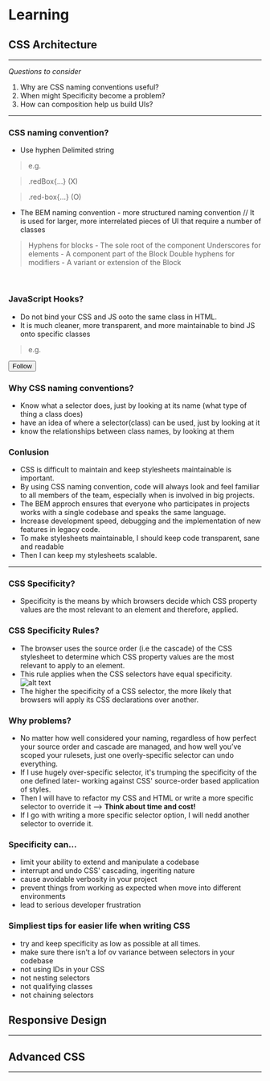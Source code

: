 # Learning

## CSS Architecture 
---

*Questions to consider*
1. Why are CSS naming conventions useful?
2. When might Specificity become a problem?
3. How can composition help us build UIs?
---

### CSS naming convention?
- Use hyphen Delimited string

> e.g.

> .redBox{...} (X)

> .red-box{...} (O)

- The BEM naming convention - more structured naming convention // It is used for larger, more interrelated pieces of UI that require a number of classes

> Hyphens for blocks - The sole root of the component
> Underscores for elements - A component part of the Block
> Double hyphens for modifiers - A variant or extension of the Block
<br>

### JavaScript Hooks?
- Do not bind your CSS and JS ooto the same class in HTML. 
- It is much cleaner, more transparent, and more maintainable to bind JS onto specific classes

> e.g.
<dl>
<input type="submit" class="btn  js-btn" value="Follow" />
</dl>

### Why CSS naming conventions?
- Know what a selector does, just by looking at its name (what type of thing a class does)
- have an idea of where a selector(class) can be used, just by looking at it
- know the relationships between class names, by looking at them


### Conlusion
- CSS is difficult to maintain and keep stylesheets maintainable is important.
- By using CSS naming convention, code will always look and feel familiar to all members of the team, especially when is involved in big projects.
- The BEM approch ensures that everyone who participates in projects works with a single codebase and speaks the same language. 
- Increase development speed, debugging and the implementation of new features in legacy code.  
- To make stylesheets maintainable, I should keep code transparent, sane and readable
- Then I can keep my stylesheets scalable.
---
### CSS Specificity?
- Specificity is the means by which browsers decide which CSS property values are the most relevant to an element and therefore, applied.
### CSS Specificity Rules?
- The browser uses the source order (i.e the cascade) of the CSS stylesheet to determine which CSS property values are the most relevant to apply to an element.
- This rule applies when the CSS selectors have equal specificity.
![alt text](https://cdn-media-1.freecodecamp.org/images/vS9jdbLJDgW1IWycyuIWGFlX9xPnJxekCte-)
- The higher the specificity of a CSS selector, the more likely that browsers will apply its CSS declarations over another. 

### Why problems? 
- No matter how well considered your naming, regardless of how perfect your source order and cascade are managed, and how well you’ve scoped your rulesets, just one overly-specific selector can undo everything.
- If I use hugely over-specific selector, it's trumping the specificity of the one defined later- working against CSS' source-order based application of styles. 
- Then I will have to refactor my CSS and HTML or write a more specific selector to override it --> **Think about time and cost!**
- If I go with writing a more specific selector option, I will nedd another selector to override it. 

### Specificity can...
- limit your ability to extend and manipulate a codebase
- interrupt and undo CSS' cascading, ingeriting nature
- cause avoidable verbosity in your project
- prevent things from working as expected when move into different environments
- lead to serious developer frustration

### Simpliest tips for easier life when writing CSS
- try and keep specificity as low as possible at all times.
- make sure there isn't a lof ov variance between selectors in your codebase
- not using IDs in your CSS
- not nesting selectors
- not qualifying classes
- not chaining selectors

## Responsive Design
---

## Advanced CSS
---
